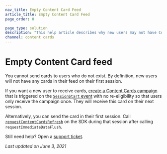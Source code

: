 ```yaml
---
nav_title: Empty Content Card Feed
article_title: Empty Content Card Feed
page_order: 0

page_type: solution
description: "This help article describes why new users may not have Content Cards in their feed, and how to resolve this issue."
channel: content cards
---
```


# Empty Content Card feed

You cannot send cards to users who do not exist. By definition, new users will not have any cards in their feed on their first session.

If you want a new user to receive cards, [create a Content Cards campaign]({{site.baseurl}}/user_guide/message_building_by_channel/content_cards/overview/#content-cards) that is triggered on the [`SessionStart` event]({{site.baseurl}}/user_guide/data_and_analytics/braze_currents/event_glossary/customer_behavior_events/#session-start-event) with no re-eligibility so that users only receive the campaign once. They will receive this card on their next session. 

Alternatively, you can send the card in their first session. Call [`requestContentCardsRefresh`]({{site.baseurl}}/developer_guide/platform_integration_guides/web/content_cards/refreshing_the_feed/#refreshing-content-cards) on the SDK during that session after calling `requestImmediateDataFlush`.

Still need help? Open a [support ticket]({{site.baseurl}}/braze_support/).

_Last updated on June 3, 2021_